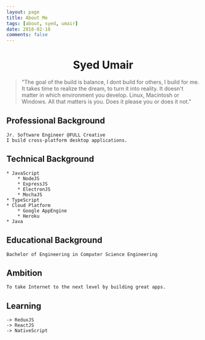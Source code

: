 ```yaml
---
layout: page
title: About Me
tags: [about, syed, umair]
date: 2018-02-10
comments: false
---
```

    
# <center>Syed Umair</center>

> "The goal of the build is balance,
    I dont build for others, I build for me.
    It takes time to realize the dream, to turn it into reality.
    It doesn't matter in which environment you develop. Linux, Macintosh or Windows.
    All that matters is you.
    Does it please you or does it not."
## Professional Background

    Jr. Software Engineer @FULL Creative
    I build cross-platform desktop applications.

## Technical Background

    * JavaScript
        * NodeJS
        * ExpressJS
        * ElectronJS
        * MochaJS
    * TypeScript
    * Cloud Platform
        * Google AppEngine
        * Heroku
    * Java

## Educational Background

    Bachelor of Engineering in Computer Science Engineering

## Ambition

    To take Internet to the next level by building great apps.

## Learning

    -> ReduxJS
    -> ReactJS
    -> NativeScript